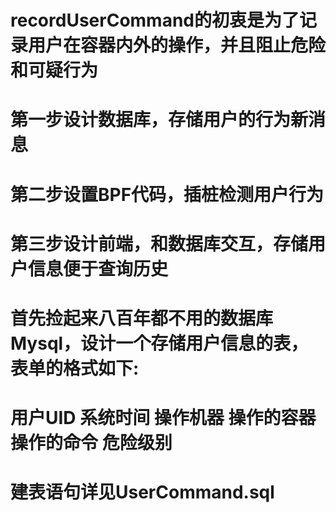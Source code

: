 # recordUserCommand的初衷是为了记录用户在容器内外的操作，并且阻止危险和可疑行为
# 第一步设计数据库，存储用户的行为新消息
# 第二步设置BPF代码，插桩检测用户行为
# 第三步设计前端，和数据库交互，存储用户信息便于查询历史

# 首先捡起来八百年都不用的数据库Mysql，设计一个存储用户信息的表，表单的格式如下:
# 用户UID 系统时间 操作机器 操作的容器 操作的命令 危险级别
# 建表语句详见UserCommand.sql
